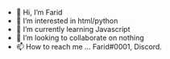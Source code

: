 - 👋 Hi, I’m Farid
- 👀 I’m interested in html/python
- 🌱 I’m currently learning Javascript
- 💞️ I’m looking to collaborate on nothing
- 📫 How to reach me ... Farid#0001, Discord.

